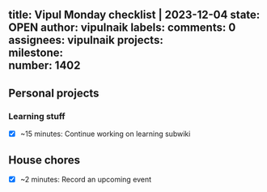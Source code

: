title:	Vipul Monday checklist | 2023-12-04
state:	OPEN
author:	vipulnaik
labels:	
comments:	0
assignees:	vipulnaik
projects:	
milestone:	
number:	1402
--
## Personal projects

### Learning stuff

- [x] ~15 minutes: Continue working on learning subwiki

## House chores

- [x] ~2 minutes: Record an upcoming event
